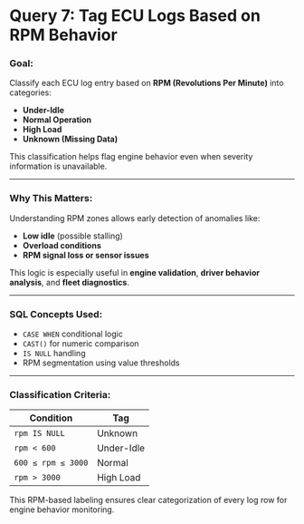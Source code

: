 # Query 7: Tag ECU Logs Based on RPM Behavior

### Goal:
Classify each ECU log entry based on **RPM (Revolutions Per Minute)** into categories:
- **Under-Idle**
- **Normal Operation**
- **High Load**
- **Unknown (Missing Data)**

This classification helps flag engine behavior even when severity information is unavailable.

---

### Why This Matters:
Understanding RPM zones allows early detection of anomalies like:
- **Low idle** (possible stalling)
- **Overload conditions**
- **RPM signal loss or sensor issues**

This logic is especially useful in **engine validation**, **driver behavior analysis**, and **fleet diagnostics**.

---

### SQL Concepts Used:
- `CASE WHEN` conditional logic
- `CAST()` for numeric comparison
- `IS NULL` handling
- RPM segmentation using value thresholds

---

### Classification Criteria:
| Condition                         | Tag           |
|----------------------------------|---------------|
| `rpm IS NULL`                    | Unknown       |
| `rpm < 600`                      | Under-Idle    |
| `600 ≤ rpm ≤ 3000`               | Normal        |
| `rpm > 3000`                     | High Load     |

This RPM-based labeling ensures clear categorization of every log row for engine behavior monitoring.
